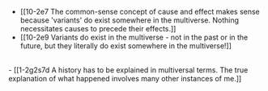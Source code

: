 - [[10-2e7 The common-sense concept of cause and effect makes sense because 'variants' do exist somewhere in the multiverse. Nothing necessitates causes to precede their effects.]]
- [[10-2e9 Variants do exist in the multiverse - not in the past or in the future, but they literally do exist somewhere in the multiverse!]]
<br>
- [[1-2g2s7d A history has to be explained in multiversal terms. The true explanation of what happened involves many other instances of me.]]
